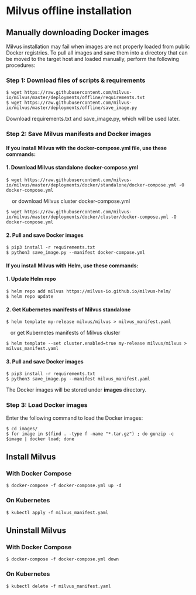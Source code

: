 # Milvus offline installation

## Manually downloading Docker images

Milvus installation may fail when images are not properly loaded from public Docker registries. To pull all images and save them into a directory that can be moved to the target host and loaded manually, perform the following procedures:

### Step 1: Download files of scripts & requirements

```shell
$ wget https://raw.githubusercontent.com/milvus-io/milvus/master/deployments/offline/requirements.txt
$ wget https://raw.githubusercontent.com/milvus-io/milvus/master/deployments/offline/save_image.py
```
Download requirements.txt and save_image.py, which will be used later.

### Step 2: Save Milvus manifests and Docker images

#### If you install Milvus with the **docker-compose.yml** file, use these commands:

#### 1. Download Milvus standalone docker-compose.yml
```shell
$ wget https://raw.githubusercontent.com/milvus-io/milvus/master/deployments/docker/standalone/docker-compose.yml -O docker-compose.yml
```

&nbsp;&nbsp;&nbsp; or download Milvus cluster docker-compose.yml

```shell
$ wget https://raw.githubusercontent.com/milvus-io/milvus/master/deployments/docker/cluster/docker-compose.yml -O docker-compose.yml
```

#### 2. Pull and save Docker images
```shell
$ pip3 install -r requirements.txt
$ python3 save_image.py --manifest docker-compose.yml
```

#### If you install Milvus with **Helm**, use these commands:
#### 1. Update Helm repo
```shell
$ helm repo add milvus https://milvus-io.github.io/milvus-helm/
$ helm repo update
```

#### 2. Get Kubernetes manifests of Milvus standalone
```shell
$ helm template my-release milvus/milvus > milvus_manifest.yaml
```

&nbsp;&nbsp;&nbsp;or get Kubernetes manifests of Milvus cluster

```shell
$ helm template --set cluster.enabled=true my-release milvus/milvus > milvus_manifest.yaml
```

#### 3. Pull and save Docker images
```shell
$ pip3 install -r requirements.txt
$ python3 save_image.py --manifest milvus_manifest.yaml
```

The Docker images will be stored under **images** directory.

### Step 3: Load Docker images
Enter the following command to load the Docker images:

```shell
$ cd images/
$ for image in $(find . -type f -name "*.tar.gz") ; do gunzip -c $image | docker load; done
```

## Install Milvus

### With Docker Compose

```shell
$ docker-compose -f docker-compose.yml up -d
```

### On Kubernetes

```shell
$ kubectl apply -f milvus_manifest.yaml
```

## Uninstall Milvus

### With Docker Compose

```shell
$ docker-compose -f docker-compose.yml down
```

### On Kubernetes

```shell
$ kubectl delete -f milvus_manifest.yaml
```
